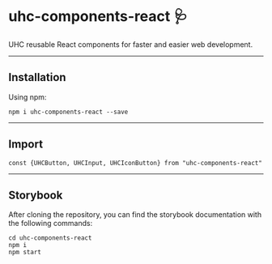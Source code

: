 # uhc-components-react 🩺

UHC reusable React components for faster and easier web development.


---

## Installation

Using npm:

```
npm i uhc-components-react --save
```

---

## Import

```
const {UHCButton, UHCInput, UHCIconButton} from "uhc-components-react"
```

---

## Storybook

After cloning the repository, you can find the storybook documentation with the following commands:

```
cd uhc-components-react
npm i
npm start
```

